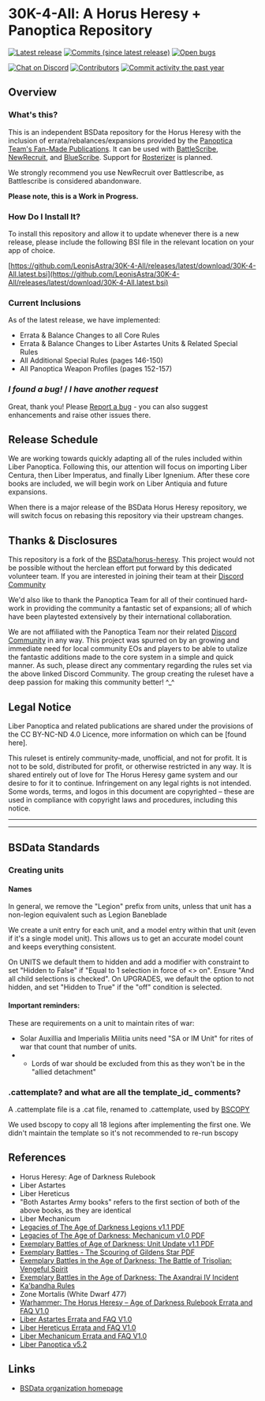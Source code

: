 30K-4-All: A Horus Heresy + Panoptica Repository
============

[![Latest release](https://img.shields.io/github/release/LeonisAstra/30K-4-All.svg?style=flat-square)](https://github.com/LeonisAstra/30K-4-All/releases/latest)
[![Commits (since latest release)](https://img.shields.io/github/commits-since/LeonisAstra/30K-4-All/latest.svg?style=flat-square)](https://github.com/LeonisAstra/30K-4-All/releases)
[![Open bugs](https://img.shields.io/github/issues/LeonisAstra/30K-4-All/bug.svg?style=flat-square&label=bugs)](https://github.com/LeonisAstra/30K-4-All/issues?q=is%3Aissue+is%3Aopen+label%3Abug)


[![Chat on Discord](https://img.shields.io/discord/558412685981777922.svg?logo=discord&style=popout-square)](https://www.bsdata.net/discord)
[![Contributors](https://img.shields.io/github/contributors/LeonisAstra/30K-4-All.svg?style=flat-square)](https://github.com/LeonisAstra/30K-4-All/graphs/contributors)
[![Commit activity the past year](https://img.shields.io/github/commit-activity/y/LeonisAstra/30K-4-All.svg?style=flat-square)](https://github.com/LeonisAstra/30K-4-All/pulse/monthly)



## Overview ##

### What's this?

This is an independent BSData repository for the Horus Heresy with the inclusion of errata/rebalances/expansions provided by the [Panoptica Team's Fan-Made Publications](https://hh-ageofdarkness.itch.io/). It can be used with [BattleScribe](https://battlescribe.net/), [NewRecruit](https://www.newrecruit.eu/), and [BlueScribe](https://bluewinds.github.io/bluescribe/). Support for [Rosterizer](https://rosterizer.com/) is planned.

We strongly recommend you use NewRecruit over Battlescribe, as Battlescribe is considered abandonware.

**Please note, this is a Work in Progress.**

### How Do I Install It?

To install this repository and allow it to update whenever there is a new release, please include the following BSI file in the relevant location on your app of choice.

[https://github.com/LeonisAstra/30K-4-All/releases/latest/download/30K-4-All.latest.bsi](https://github.com/LeonisAstra/30K-4-All/releases/latest/download/30K-4-All.latest.bsi)

### Current Inclusions

As of the latest release, we have implemented:
- Errata & Balance Changes to all Core Rules
- Errata & Balance Changes to Liber Astartes Units & Related Special Rules
- All Additional Special Rules (pages 146-150)
- All Panoptica Weapon Profiles (pages 152-157)

### *I found a bug!* / *I have another request*

Great, thank you! Please [Report a bug][bug report] - you can also suggest enhancements and raise other issues there.

## Release Schedule ##

We are working towards quickly adapting all of the rules included within Liber Panoptica. Following this, our attention will focus on importing Liber Centura, then Liber Imperatus, and finally Liber Ignenium. After these core books are included, we will begin work on Liber Antiquia and future expansions.

When there is a major release of the BSData Horus Heresy repository, we will switch focus on rebasing this repository via their upstream changes.

## Thanks & Disclosures ##

This repository is a fork of the [BSData/horus-heresy](https://github.com/BSData/horus-heresy). This project would not be possible without the herclean effort put forward by this dedicated volunteer team. If you are interested in joining their team at their [Discord Community](https://www.bsdata.net/discord)

We'd also like to thank the Panoptica Team for all of their continued hard-work in providing the community a fantastic set of expansions; all of which have been playtested extensively by their international collaboration. 

We are not affiliated with the Panoptica Team nor their related [Discord Community](https://discord.gg/HH-Age-of-Darkness) in any way. This project was spurred on by an growing and immediate need for local community EOs and players to be able to utalize the fantastic additions made to the core system in a simple and quick manner. As such, please direct any commentary regarding the rules set via the above linked Discord Community. The group creating the ruleset have a deep passion for making this community better! ^_^

## Legal Notice

Liber Panoptica and related publications are shared under the provisions of the CC BY-NC-ND 4.0 Licence, more information on which can be [found here].

This ruleset is entirely community-made, unofficial, and not for profit. It is not to be sold, distributed for profit, or otherwise restricted in any way. It is shared entirely out of love for The Horus Heresy game system and our desire to for it to continue. Infringement on any legal rights is not intended. Some words, terms, and logos in this document are copyrighted – these are used in compliance with copyright laws and procedures, including this notice.


-------------------------------------
-------------------------------------


## BSData Standards

### Creating units
#### Names
In general, we remove the "Legion" prefix from units, unless that unit has a non-legion equivalent such as Legion Baneblade

We create a unit entry for each unit, and a model entry within that unit (even if it's a single model unit).
This allows us to get an accurate model count and keeps everything consistent.

On UNITS we default them to hidden and add a modifier with constraint to set "Hidden to False" if "Equal to 1 selection in force of <> on". Ensure "And all child selections is checked".
On UPGRADES, we default the option to not hidden, and set "Hidden to True" if the "off" condition is selected.

#### Important reminders:
These are requirements on a unit to maintain rites of war:
- Solar Auxillia and Imperialis Militia units need "SA or IM Unit" for rites of war that count that number of units.
- - Lords of war should be excluded from this as they won't be in the "allied detachment"

### .cattemplate? and what are all the template_id_ comments?
A .cattemplate file is a .cat file, renamed to .cattemplate, used by [BSCOPY](https://github.com/nstephenh/BSCopy)

We used bscopy to copy all 18 legions after implementing the first one. 
We didn't maintain the template so it's not recommended to re-run bscopy

## References

* Horus Heresy: Age of Darkness Rulebook
* Liber Astartes
* Liber Hereticus
* "Both Astartes Army books" refers to the first section of both of the above books, as they are identical
* Liber Mechanicum
* [Legacies of The Age of Darkness Legions v1.1 PDF](https://www.warhammer-community.com/wp-content/uploads/2022/09/RZRGS5ADYjwUb7Ry.pdf)
* [Legacies of The Age of Darkness: Mechanicum v1.0 PDF](https://www.warhammer-community.com/wp-content/uploads/2022/09/WJKYil2FehoZxrD9.pdf)
* [Exemplary Battles of Age of Darkness: Unit Update v1.1 PDF](https://www.warhammer-community.com/wp-content/uploads/2022/09/n10JM7pGRr4EyfIh.pdf)
* [Exemplary Battles - The Scouring of Gildens Star PDF](https://www.warhammer-community.com/wp-content/uploads/2022/06/TLbrp4me5GEfL37Q.pdf)
* [Exemplary Battles in the Age of Darkness: The Battle of Trisolian: Vengeful Spirit](https://www.warhammer-community.com/wp-content/uploads/2022/07/6i9CeSwKmbWmzac4.pdf])
* [Exemplary Battles in the Age of Darkness: The Axandrai IV Incident](https://www.warhammer-community.com/wp-content/uploads/2022/09/3mVvZrTG9XOWeVxv.pdf) 
* [Ka'bandha Rules](https://www.warhammer-community.com/wp-content/uploads/2022/07/4uwEurgnIRQCzWHE.pdf)
* Zone Mortalis (White Dwarf 477)
* [Warhammer: The Horus Heresy – Age of Darkness Rulebook Errata and FAQ V1.0](https://www.warhammer-community.com/wp-content/uploads/2022/09/7AX0peoK6m7C7uzw.pdf)
* [Liber Astartes Errata and FAQ V1.0](https://www.warhammer-community.com/wp-content/uploads/2022/09/yq5znaB0N5sLyARr.pdf)
* [Liber Hereticus Errata and FAQ V1.0](https://www.warhammer-community.com/wp-content/uploads/2022/09/3s4WA1UGgC15iDp2.pdf)
* [Liber Mechanicum Errata and FAQ V1.0](https://www.warhammer-community.com/wp-content/uploads/2022/09/RQ0Pcrm0LJB5BwSG.pdf)
* [Liber Panoptica v5.2](https://hh-ageofdarkness.itch.io/liberpanoptica)

## Links ##

* [BSData organization homepage][BSData.net]

[BSData.net]: https://www.bsdata.net/
[bug report]: https://github.com/LeonisAstra/30K-4-All/issues/new/choose
